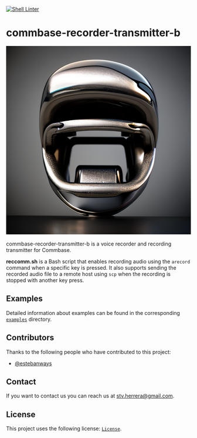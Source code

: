 [![Shell Linter](https://github.com/mydroidandi/commbase/actions/workflows/shell-lint.yml/badge.svg)](https://github.com/mydroidandi/commbase/actions/workflows/shell-lint.yml)

# commbase-recorder-transmitter-b

<img alt="commbase-recorder-transmitter-b" src="commbase-recorder-transmitter-b.png?raw=true" width="512" height="512" />

commbase-recorder-transmitter-b is a voice recorder and recording transmitter for Commbase.

**reccomm.sh** is a Bash script that enables recording audio using the `arecord` command when a specific key is pressed. It also supports sending the recorded audio file to a remote host using `scp` when the recording is stopped with another key press.

## Examples

Detailed information about examples can be found in the corresponding [`examples`](./examples) directory.

## Contributors

Thanks to the following people who have contributed to this project:

* [@estebanways](https://github.com/estebanways)

## Contact

If you want to contact us you can reach us at <stv.herrera@gmail.com>.

## License

This project uses the following license: [`License`](./COPYING).
